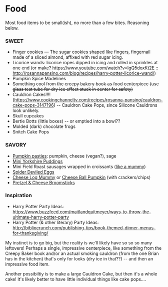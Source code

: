 # Food

Most food items to be small(ish), no more than a few bites. Reasoning below.

### SWEET

- Finger cookies — The sugar cookies shaped like fingers, fingernail made of a sliced almond, affixed with red sugar icing.
- Licorice wands: licorice ropes dipped in icing and rolled in sprinkles at one end  (or make? https://www.youtube.com/watch?v=lgQ5doxKt2E :: http://rosannapansino.com/blog/recipes/harry-potter-licorice-wand/)
- Pumpkin Spice Madelines
- ~~Something cool from the creepy bakery book as food centerpiece (use glass test tube for dry ice effect stuck in center for safety)~~
- Cauldron Cakes!!!!  (https://www.cookingchanneltv.com/recipes/rosanna-pansino/cauldron-cake-pops-3147196) -- Cauldron Cake Pops, since Silicone Cauldrons look unlikely.
- Skull cupcakes
- Bertie Botts (little boxes) -- or emptied into a bowl??
- Molded (dark) chocolate frogs
- Snitch Cake Pops

### SAVORY

- [Pumpkin pasties](,http://www.bijouxandbits.com/2015/08/pumpkin-pasties-harry-potter-recipe/): pumpkin, cheese (vegan?), sage
- [Mini Yorkshire Puddings](,https://www.instructables.com/id/Mini-Yorkshire-Puddings/) 
- Mini Field Roast sausages wrapped in croissants ([like a mummy](,http://seakettle.com/?p=4433))
- [Spider Deviled Eggs](,https://www.geniuskitchen.com/ideas/halloween-party-appetizers-finger-food-6449?c=394961) 
- [Cheese Log Mummy](,https://www.geniuskitchen.com/ideas/halloween-party-appetizers-finger-food-6449) or [Cheese Ball Pumpkin](,https://www.foodnetwork.com/recipes/food-network-kitchen/pumpkin-cheese-ball-3885543) (with crackers/chips)
- [Pretzel & Cheese Broomsticks](,https://onelittleproject.com/halloween-treat-cheese-pretzel-broomsticks/) 



### Inspiration

- Harry Potter Party Ideas: https://www.buzzfeed.com/maitlandquitmeyer/ways-to-throw-the-ultimate-harry-potter-party
- Harry Potter (& other literary) Party Ideas: http://bibliocrunch.com/publishing-tips/book-themed-dinner-menus-for-thanksgiving/






My instinct is to go big, but the reality is we'll likely have so so so many leftovers! Perhaps a single, impressive centerpiece, like something from the Creepy Baker book and/or an actual smoking cauldron (from the one Brian has in the kitchen) that's only for looks (dry ice in that??) -- and then an impressive food item.

Another possibiltiy is to make a large Cauldron Cake, but then it's a whole cake! It's likely better to have little individual things like cake pops....
